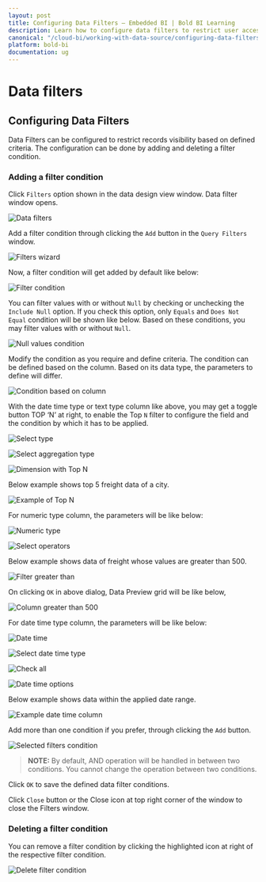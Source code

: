 ```yaml
---
layout: post
title: Configuring Data Filters – Embedded BI | Bold BI Learning
description: Learn how to configure data filters to restrict user access to records at data source level in Bold BI Embedded.
canonical: "/cloud-bi/working-with-data-source/configuring-data-filters/"
platform: bold-bi
documentation: ug
---
```


# Data filters 

## Configuring Data Filters

  Data Filters can be configured to restrict records visibility based on defined criteria. The configuration can be done by adding and deleting a filter condition.
  
### Adding a filter condition

   Click `Filters` option shown in the data design view window. Data filter window opens.

   ![Data filters](/static/assets/embedded/working-with-datasource/images/datafilters.png)

   Add a filter condition through clicking the `Add` button in the `Query Filters` window.

   ![Filters wizard](/static/assets/embedded/working-with-datasource/images/filterswizard.png)

   Now, a filter condition will get added by default like below:

   ![Filter condition](/static/assets/embedded/working-with-datasource/images/filtercondition.png)
   
   You can filter values with or without `Null` by checking or unchecking the `Include Null` option. If you check this option, only `Equals` and `Does Not Equal` condition will be shown like below. Based on these conditions, you may filter values with or without `Null`.
   
   ![Null values condition](/static/assets/embedded/working-with-datasource/images/nullvaluescondition.PNG)
   
   Modify the condition as you require and define criteria. The condition can be defined based on the column. Based on its data type, the parameters to define will differ.

   ![Condition based on column](/static/assets/embedded/working-with-datasource/images/conditionbasedoncolumn.png)

   With the date time type or text type column like above, you may get a toggle button TOP ‘N’ at right, to enable the Top `N` filter to configure the field and the condition by which it has to be applied.

   ![Select type](/static/assets/embedded/working-with-datasource/images/selecttype.PNG)

   ![Select aggregation type](/static/assets/embedded/working-with-datasource/images/selectaggregationtype.PNG)
   
   ![Dimension with Top N](/static/assets/embedded/working-with-datasource/images/dimensionwithTopn.png)
   
   Below example shows top 5 freight data of a city.
   
   ![Example of Top N](/static/assets/embedded/working-with-datasource/images/exampledimensionwithtop.png)

   For numeric type column, the parameters will be like below:

   ![Numeric type](/static/assets/embedded/working-with-datasource/images/numerictype.PNG)

   ![Select operators](/static/assets/embedded/working-with-datasource/images/selectoperators.PNG)
   
   Below example shows data of freight whose values are greater than 500. 
   
   ![Filter greater than](/static/assets/embedded/working-with-datasource/images/filtergreaterthan.png)

   On clicking `OK` in above dialog, Data Preview grid will be like below,

   ![Column greater than 500](/static/assets/embedded/working-with-datasource/images/column-greater-than-500.png)

   For date time type column, the parameters will be like below:

   ![Date time](/static/assets/embedded/working-with-datasource/images/datetimetypefilter.png)

   ![Select date time type](/static/assets/embedded/working-with-datasource/images/selectdatetimetype.PNG)

   ![Check all](/static/assets/embedded/working-with-datasource/images/selectcheckall.PNG)

   ![Date time options](/static/assets/embedded/working-with-datasource/images/datetimeoptions.png)
   
   Below example shows data within the applied date range.
   
   ![Example date time column](/static/assets/embedded/working-with-datasource/images/examplefordatetimecolumn.png)

   Add more than one condition if you prefer, through clicking the `Add` button.

   ![Selected filters condition](/static/assets/embedded/working-with-datasource/images/selectedfilterscondition.PNG)

   > **NOTE:**  By default, AND operation will be handled in between two conditions. You cannot change the operation between two conditions.

   Click `OK` to save the defined data filter conditions.

   Click `Close` button or the Close icon at top right corner of the window to close the Filters window.
   
### Deleting a filter condition

   You can remove a filter condition by clicking the highlighted icon at right of the respective filter condition.

   ![Delete filter condition](/static/assets/embedded/working-with-datasource/images/deletefiltercondition.png)


 


